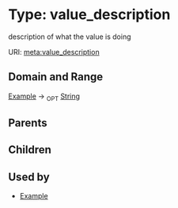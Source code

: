 
# Type: value_description


description of what the value is doing

URI: [meta:value_description](https://w3id.org/biolink/biolinkml/meta/value_description)


## Domain and Range

[Example](Example.md) ->  <sub>OPT</sub> [String](type/String.md)

## Parents


## Children


## Used by

 * [Example](Example.md)
